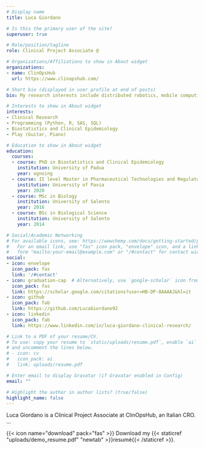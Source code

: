 ```yaml
---
# Display name
title: Luca Giordano

# Is this the primary user of the site?
superuser: true

# Role/position/tagline
role: Clinical Project Associate @

# Organizations/Affiliations to show in About widget
organizations:
- name: ClinOpsHub
  url: https://www.clinopshub.com/

# Short bio (displayed in user profile at end of posts)
bio: My research interests include distributed robotics, mobile computing and programmable matter.

# Interests to show in About widget
interests:
- Clinical Research
- Programming (Python, R, SAS, SQL)
- Biostatistics and Clinical Epidemiology
- Play (Guitar, Piano)

# Education to show in About widget
education:
  courses:
  - course: PhD in Biostatistics and Clinical Epidemiology
    institution: University of Padua
    year: ognoing
  - course: II level Master in Pharmaceutical Technologies and Regulatory Activities
    institution: University of Pavia
    year: 2020
  - course: MSc in Biology
    institution: University of Salento
    year: 2016
  - course: BSc in Biological Science
    institution: University of Salento
    year: 2014

# Social/Academic Networking
# For available icons, see: https://wowchemy.com/docs/getting-started/page-builder/#icons
#   For an email link, use "fas" icon pack, "envelope" icon, and a link in the
#   form "mailto:your-email@example.com" or "/#contact" for contact widget.
social:
- icon: envelope
  icon_pack: fas
  link: '/#contact'
- icon: graduation-cap  # Alternatively, use `google-scholar` icon from `ai` icon pack
  icon_pack: fas
  link: https://scholar.google.com/citations?user=HB-DP-8AAAAJ&hl=it
- icon: github
  icon_pack: fab
  link: https://github.com/LucaGiordano92
- icon: linkedin
  icon_pack: fab
  link: https://www.linkedin.com/in/luca-giordano-clinical-research/

# Link to a PDF of your resume/CV.
# To use: copy your resume to `static/uploads/resume.pdf`, enable `ai` icons in `params.toml`, 
# and uncomment the lines below.
# - icon: cv
#   icon_pack: ai
#   link: uploads/resume.pdf

# Enter email to display Gravatar (if Gravatar enabled in Config)
email: ""

# Highlight the author in author lists? (true/false)
highlight_name: false
---
```


Luca Giordano is a Clinical Project Associate at ClinOpsHub, an Italian CRO. ...

{{< icon name="download" pack="fas" >}} Download my {{< staticref "uploads/demo_resume.pdf" "newtab" >}}resumé{{< /staticref >}}.

